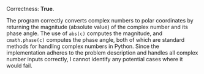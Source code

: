 Correctness: **True**. 

The program correctly converts complex numbers to polar coordinates by returning the magnitude (absolute value) of the complex number and its phase angle. The use of `abs(c)` computes the magnitude, and `cmath.phase(c)` computes the phase angle, both of which are standard methods for handling complex numbers in Python. Since the implementation adheres to the problem description and handles all complex number inputs correctly, I cannot identify any potential cases where it would fail.